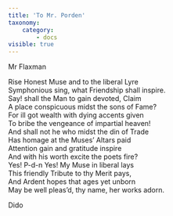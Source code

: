 ```yaml
---
title: 'To Mr. Porden'
taxonomy:
    category:
        - docs
visible: true
---
```


<div class="author">Mr Flaxman</div>

Rise Honest Muse and to the liberal Lyre  
Symphonious sing, what Friendship shall inspire.  
Say! shall the Man to gain devoted, Claim  
A place conspicuous midst the sons of Fame?  
For ill got wealth with dying accents given  
To bribe the vengeance of impartial heaven!  
And shall not he who midst the din of Trade  
Has homage at the Muses’ Altars paid  
Attention gain and gratitude inspire  
And with his worth excite the poets fire?  
Yes! P-d-n Yes! My Muse in liberal lays  
This friendly Tribute to thy Merit pays,  
And Ardent hopes that ages yet unborn  
May be well pleas’d, thy name, her works adorn.  
  
Dido